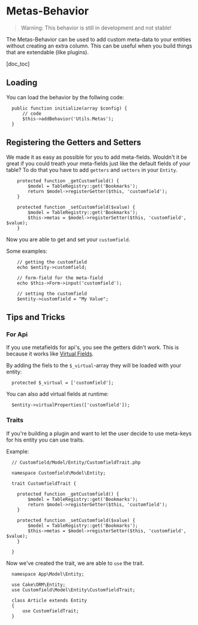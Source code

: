 Metas-Behavior
==================

> Warning: This behavior is still in development and not stable!

The Metas-Behavior can be used to add custom meta-data to your entities without creating an extra column. 
This can be useful when you build things that are extendable (like plugins).

[doc_toc]

Loading
-------

You can load the behavior by the follwing code:

      public function initialize(array $config) {
          // code
          $this->addBehavior('Utils.Metas');
      }

Registering the Getters and Setters
--------------------

We made it as easy as possible for you to add meta-fields. Wouldn't it be great if you could treath your meta-fields just like the default fields of your table?
To do that you have to add `getters` and `setters` in your `Entity`.

        protected function _getCustomfield() {
            $model = TableRegistry::get('Bookmarks');
            return $model->registerGetter($this, 'customfield');
        }
      
        protected function _setCustomfield($value) {
            $model = TableRegistry::get('Bookmarks');
            $this->metas = $model->registerSetter($this, 'customfield', $value);
        }
        
Now you are able to get and set your `customfield`.

Some examples:

        // getting the customfield
        echo $entity->customfield;
        
        // form-field for the meta-field
        echo $this->Form->input('customfield');
        
        // setting the customfield
        $entity->customfield = "My Value";
        

Tips and Tricks
---------------

### For Api

If you use metafields for api's, you see the getters didn't work. This is because it works like [Virtual Fields](http://book.cakephp.org/3.0/en/orm/entities.html#exposing-virtual-properties).

By adding the fiels to the `$_virtual`-array they will be loaded with your entity:

      protected $_virtual = ['customfield'];
      
You can also add virtual fields at runtime:

      $entity->virtualProperties(['customfield']);

### Traits

If you're building a plugin and want to let the user decide to use meta-keys for his entity you can use traits.

Example:

      // Customfield/Model/Entity/CustomfieldTrait.php
      
      namespace Customfield\Model\Entity;
      
      trait CustomfieldTrait {
      
        protected function _getCustomfield() {
            $model = TableRegistry::get('Bookmarks');
            return $model->registerGetter($this, 'customfield');
        }
      
        protected function _setCustomfield($value) {
            $model = TableRegistry::get('Bookmarks');
            $this->metas = $model->registerSetter($this, 'customfield', $value);
        }
      
      }
      
Now we've created the trait, we are able to `use` the trait.

      namespace App\Model\Entity;
      
      use Cake\ORM\Entity;
      use Customfield\Model\Entity\CustomfieldTrait;
      
      class Article extends Entity
      {
          use CustomfieldTrait;
      }
